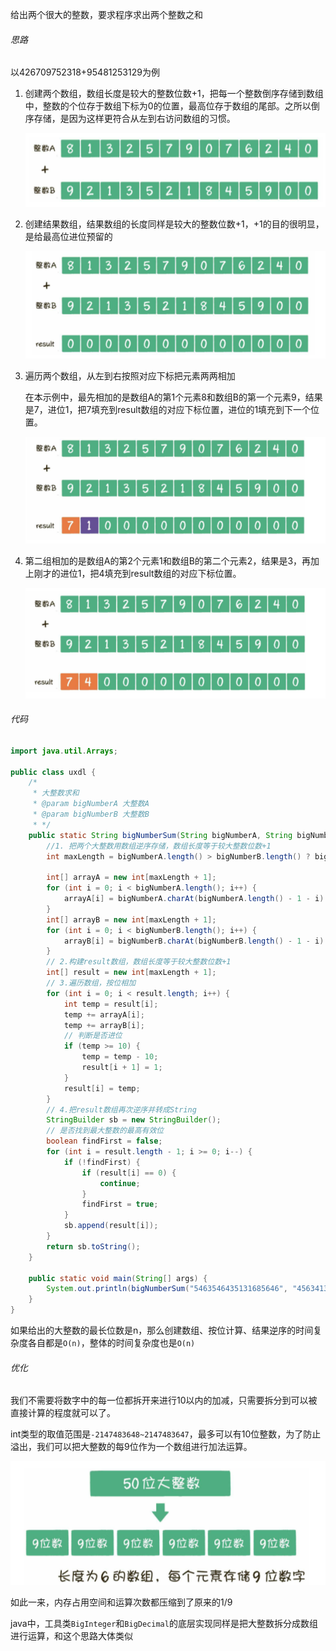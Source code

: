 给出两个很大的整数，要求程序求出两个整数之和

###### 思路

以426709752318+95481253129为例

1. 创建两个数组，数组长度是较大的整数位数+1，把每一个整数倒序存储到数组中，整数的个位存于数组下标为0的位置，最高位存于数组的尾部。之所以倒序存储，是因为这样更符合从左到右访问数组的习惯。

   ![](./01.png)

2. 创建结果数组，结果数组的长度同样是较大的整数位数+1，+1的目的很明显，是给最高位进位预留的

   ![](./02.png)

3. 遍历两个数组，从左到右按照对应下标把元素两两相加

   在本示例中，最先相加的是数组A的第1个元素8和数组B的第一个元素9，结果是7，进位1，把7填充到result数组的对应下标位置，进位的1填充到下一个位置。

   ![](./03.png)

4. 第二组相加的是数组A的第2个元素1和数组B的第二个元素2，结果是3，再加上刚才的进位1，把4填充到result数组的对应下标位置。

   ![](./04.png)

###### 代码

```java
import java.util.Arrays;

public class uxdl {
    /*
     * 大整数求和
     * @param bigNumberA 大整数A
     * @param bigNumberB 大整数B
     * */
    public static String bigNumberSum(String bigNumberA, String bigNumberB) {
        //1. 把两个大整数用数组逆序存储，数组长度等于较大整数位数+1
        int maxLength = bigNumberA.length() > bigNumberB.length() ? bigNumberA.length() : bigNumberB.length();

        int[] arrayA = new int[maxLength + 1];
        for (int i = 0; i < bigNumberA.length(); i++) {
            arrayA[i] = bigNumberA.charAt(bigNumberA.length() - 1 - i) - '0';
        }
        int[] arrayB = new int[maxLength + 1];
        for (int i = 0; i < bigNumberB.length(); i++) {
            arrayB[i] = bigNumberB.charAt(bigNumberB.length() - 1 - i) - '0';
        }
        // 2.构建result数组，数组长度等于较大整数位数+1
        int[] result = new int[maxLength + 1];
        // 3.遍历数组，按位相加
        for (int i = 0; i < result.length; i++) {
            int temp = result[i];
            temp += arrayA[i];
            temp += arrayB[i];
            // 判断是否进位
            if (temp >= 10) {
                temp = temp - 10;
                result[i + 1] = 1;
            }
            result[i] = temp;
        }
        // 4.把result数组再次逆序并转成String
        StringBuilder sb = new StringBuilder();
        // 是否找到最大整数的最高有效位
        boolean findFirst = false;
        for (int i = result.length - 1; i >= 0; i--) {
            if (!findFirst) {
                if (result[i] == 0) {
                    continue;
                }
                findFirst = true;
            }
            sb.append(result[i]);
        }
        return sb.toString();
    }

    public static void main(String[] args) {
        System.out.println(bigNumberSum("5463546435131685646", "45634135435186413528645"));
    }
}

```

如果给出的大整数的最长位数是n，那么创建数组、按位计算、结果逆序的时间复杂度各自都是`O(n)`，整体的时间复杂度也是`O(n)`

###### 优化

我们不需要将数字中的每一位都拆开来进行10以内的加减，只需要拆分到可以被直接计算的程度就可以了。

int类型的取值范围是`-2147483648~2147483647`，最多可以有10位整数，为了防止溢出，我们可以把大整数的每9位作为一个数组进行加法运算。

![](1574825564539.png)

如此一来，内存占用空间和运算次数都压缩到了原来的1/9

java中，工具类`BigInteger`和`BigDecimal`的底层实现同样是把大整数拆分成数组进行运算，和这个思路大体类似